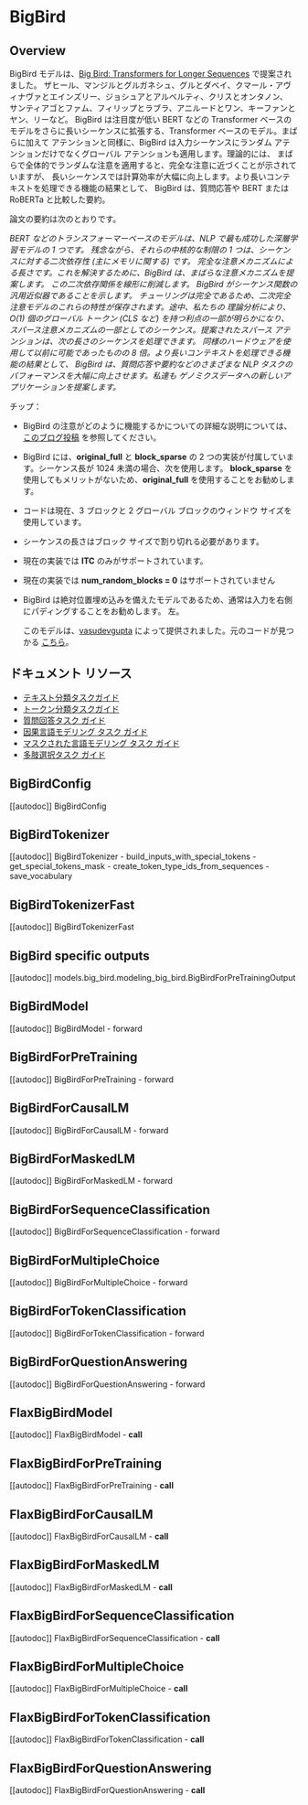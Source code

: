<!--Copyright 2021 The HuggingFace Team. All rights reserved.

Licensed under the Apache License, Version 2.0 (the "License"); you may not use this file except in compliance with
the License. You may obtain a copy of the License at

http://www.apache.org/licenses/LICENSE-2.0

Unless required by applicable law or agreed to in writing, software distributed under the License is distributed on
an "AS IS" BASIS, WITHOUT WARRANTIES OR CONDITIONS OF ANY KIND, either express or implied. See the License for the
specific language governing permissions and limitations under the License.

⚠️ Note that this file is in Markdown but contain specific syntax for our doc-builder (similar to MDX) that may not be
rendered properly in your Markdown viewer.

-->

# BigBird

## Overview

BigBird モデルは、[Big Bird: Transformers for Longer Sequences](https://arxiv.org/abs/2007.14062) で提案されました。
ザヒール、マンジルとグルガネシュ、グルとダベイ、クマール・アヴィナヴァとエインズリー、ジョシュアとアルベルティ、クリスとオンタノン、
サンティアゴとファム、フィリップとラブラ、アニルードとワン、キーファンとヤン、リーなど。 BigBird は注目度が低い
BERT などの Transformer ベースのモデルをさらに長いシーケンスに拡張する、Transformer ベースのモデル。まばらに加えて
アテンションと同様に、BigBird は入力シーケンスにランダム アテンションだけでなくグローバル アテンションも適用します。理論的には、
まばらで全体的でランダムな注意を適用すると、完全な注意に近づくことが示されていますが、
長いシーケンスでは計算効率が大幅に向上します。より長いコンテキストを処理できる機能の結果として、
BigBird は、質問応答や
BERT または RoBERTa と比較した要約。

論文の要約は次のとおりです。

*BERT などのトランスフォーマーベースのモデルは、NLP で最も成功した深層学習モデルの 1 つです。
残念ながら、それらの中核的な制限の 1 つは、シーケンスに対する二次依存性 (主にメモリに関する) です。
完全な注意メカニズムによる長さです。これを解決するために、BigBird は、まばらな注意メカニズムを提案します。
この二次依存関係を線形に削減します。 BigBird がシーケンス関数の汎用近似器であることを示します。
チューリングは完全であるため、二次完全注意モデルのこれらの特性が保存されます。途中、私たちの
理論分析により、O(1) 個のグローバル トークン (CLS など) を持つ利点の一部が明らかになり、
スパース注意メカニズムの一部としてのシーケンス。提案されたスパース アテンションは、次の長さのシーケンスを処理できます。
同様のハードウェアを使用して以前に可能であったものの 8 倍。より長いコンテキストを処理できる機能の結果として、
BigBird は、質問応答や要約などのさまざまな NLP タスクのパフォーマンスを大幅に向上させます。私達も
ゲノミクスデータへの新しいアプリケーションを提案します。*

チップ：

- BigBird の注意がどのように機能するかについての詳細な説明については、[このブログ投稿](https://hf-mirror.com/blog/big-bird) を参照してください。
- BigBird には、**original_full** と **block_sparse** の 2 つの実装が付属しています。シーケンス長が 1024 未満の場合、次を使用します。
  **block_sparse** を使用してもメリットがないため、**original_full** を使用することをお勧めします。
- コードは現在、3 ブロックと 2 グローバル ブロックのウィンドウ サイズを使用しています。
- シーケンスの長さはブロック サイズで割り切れる必要があります。
- 現在の実装では **ITC** のみがサポートされています。
- 現在の実装では **num_random_blocks = 0** はサポートされていません
- BigBird は絶対位置埋め込みを備えたモデルであるため、通常は入力を右側にパディングすることをお勧めします。
  左。

  このモデルは、[vasudevgupta](https://hf-mirror.com/vasudevgupta) によって提供されました。元のコードが見つかる
[こちら](https://github.com/google-research/bigbird)。

## ドキュメント リソース

- [テキスト分類タスクガイド](../tasks/sequence_classification)
- [トークン分類タスクガイド](../tasks/token_classification)
- [質問回答タスク ガイド](../tasks/question_answering)
- [因果言語モデリング タスク ガイド](../tasks/language_modeling)
- [マスクされた言語モデリング タスク ガイド](../tasks/masked_lang_modeling)
- [多肢選択タスク ガイド](../tasks/multiple_choice)

## BigBirdConfig

[[autodoc]] BigBirdConfig

## BigBirdTokenizer

[[autodoc]] BigBirdTokenizer
    - build_inputs_with_special_tokens
    - get_special_tokens_mask
    - create_token_type_ids_from_sequences
    - save_vocabulary

## BigBirdTokenizerFast

[[autodoc]] BigBirdTokenizerFast

## BigBird specific outputs

[[autodoc]] models.big_bird.modeling_big_bird.BigBirdForPreTrainingOutput

<frameworkcontent>
<pt>

## BigBirdModel

[[autodoc]] BigBirdModel
    - forward

## BigBirdForPreTraining

[[autodoc]] BigBirdForPreTraining
    - forward

## BigBirdForCausalLM

[[autodoc]] BigBirdForCausalLM
    - forward

## BigBirdForMaskedLM

[[autodoc]] BigBirdForMaskedLM
    - forward

## BigBirdForSequenceClassification

[[autodoc]] BigBirdForSequenceClassification
    - forward

## BigBirdForMultipleChoice

[[autodoc]] BigBirdForMultipleChoice
    - forward

## BigBirdForTokenClassification

[[autodoc]] BigBirdForTokenClassification
    - forward

## BigBirdForQuestionAnswering

[[autodoc]] BigBirdForQuestionAnswering
    - forward

</pt>
<jax>

## FlaxBigBirdModel

[[autodoc]] FlaxBigBirdModel
    - __call__

## FlaxBigBirdForPreTraining

[[autodoc]] FlaxBigBirdForPreTraining
    - __call__

## FlaxBigBirdForCausalLM

[[autodoc]] FlaxBigBirdForCausalLM
    - __call__

## FlaxBigBirdForMaskedLM

[[autodoc]] FlaxBigBirdForMaskedLM
    - __call__

## FlaxBigBirdForSequenceClassification

[[autodoc]] FlaxBigBirdForSequenceClassification
    - __call__

## FlaxBigBirdForMultipleChoice

[[autodoc]] FlaxBigBirdForMultipleChoice
    - __call__

## FlaxBigBirdForTokenClassification

[[autodoc]] FlaxBigBirdForTokenClassification
    - __call__

## FlaxBigBirdForQuestionAnswering

[[autodoc]] FlaxBigBirdForQuestionAnswering
    - __call__

</jax>
</frameworkcontent>

